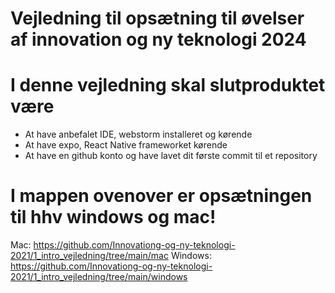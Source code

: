 # Vejledning til opsætning til øvelser af innovation og ny teknologi 2024
# I denne vejledning skal slutproduktet være
- At have anbefalet IDE, webstorm installeret og kørende
- At have expo, React Native frameworket kørende
- At have en github konto og have lavet dit første commit til et repository
# I mappen ovenover er opsætningen til hhv windows og mac!
Mac: https://github.com/Innovationg-og-ny-teknologi-2021/1_intro_vejledning/tree/main/mac
Windows: https://github.com/Innovationg-og-ny-teknologi-2021/1_intro_vejledning/tree/main/windows
